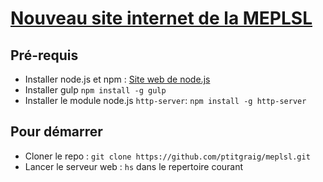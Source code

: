 # [Nouveau site internet de la MEPLSL](http://www.mission-evangelique-parmi-les-sans-logis.fr/)

## Pré-requis

* Installer node.js et npm : [Site web de node.js](https://nodejs.org/en/)
* Installer gulp `npm install -g gulp`
* Installer le module node.js `http-server`: `npm install -g http-server`
 
## Pour démarrer

* Cloner le repo : `git clone https://github.com/ptitgraig/meplsl.git`
* Lancer le serveur web : `hs` dans le repertoire courant
